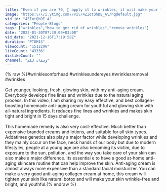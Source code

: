 ```yaml
---
title: "Even if you are 70, 🌹 apply it to wrinkles, it will make your face taut like glass \/ Stronger botox"
image: "https:\/\/i.ytimg.com\/vi\/4ZIotQhDE_A\/hqdefault.jpg"
vid_id: "4ZIotQhDE_A"
categories: "People-Blogs"
tags: ["wrinkles","how to get rid of wrinkles","remove wrinkles"]
date: "2022-01-30T07:30:09+03:00"
vid_date: "2021-12-16T17:19:58Z"
duration: "PT8M1S"
viewcount: "1512296"
likeCount: "43336"
dislikeCount: ""
channel: "وصفات لكم"
---
```

{% raw %}#wrinklesonforhead #wrinklesundereyes #wrinklesremoval #wrinkles<br /><br />Get younger, looking, fresh, glowing skin, with my anti-aging cream. Everybody develops fine lines and wrinkles due to the natural aging process. In this video, I am sharing my easy effective, and best collagen-boosting homemade anti-aging cream for youthful and glowing skin with all-natural ingredients. It reduces fine lines and wrinkles and makes skin tight and bright in 15 days challenge. <br /><br />This homemade remedy is also very cost-effective. Much better than expensive branded creams and lotions, and suitable for all skin types. Addatimes genetics also play a major factor while developing wrinkles and they mainly occur on the face, neck hands of our body but due to modern lifestyles, people at a young age are also becoming its victim, due to exposure to the sun, pollution, and the way you take care of your skin can also make a major difference. Its essential e to have a good at-home anti-aging skincare routine that can help improve the skin. Anti-aging cream is almost always more expensive than a standard facial moisturizer. You can make a very good anti-aging collagen cream at home, this cream will tighten your skin like natural botox and will make your skin wrinkle-free and bright, and youthful.{% endraw %}
